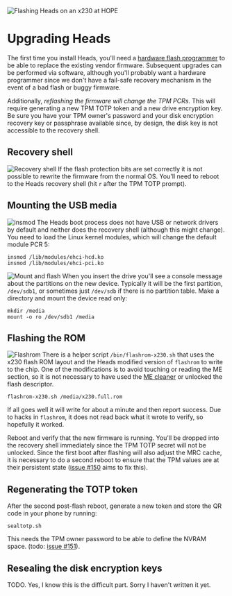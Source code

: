 ![Flashing Heads on an x230 at HOPE](https://pbs.twimg.com/media/CoKJhJHUkAA-MtS.jpg)

Upgrading Heads
===
The first time you install Heads, you'll need a
[hardware flash programmer](https://trmm.net/SPI_Flash) to be able to
replace the existing vendor firmware.  Subsequent upgrades can be
performed via software, although you'll probably want a hardware programmer
since we don't have a fail-safe recovery mechanism in the event of
a bad flash or buggy firmware.

Additionally, *reflashing the firmware will change the TPM PCRs*.
This will require generating a new TPM TOTP token and a new drive
encryption key.  Be sure you have your TPM owner's password and your
disk encryption recovery key or passphrase available since, by design,
the disk key is not accessible to the recovery shell.

Recovery shell
---
![Recovery shell](https://farm4.staticflickr.com/3703/32951200183_70b00f0a4a_z_d.jpg)
If the flash protection bits are set correctly it is not possible to
rewrite the firmware from the normal OS.  You'll need to reboot
to the Heads recovery shell (hit `r` after the TPM TOTP prompt).

Mounting the USB media
---
![insmod](https://farm4.staticflickr.com/3857/33607597312_3d31a74b6c_z_d.jpg)
The Heads boot process does not have USB or network drivers by default
and neither does the recovery shell (although this might change).
You need to load the Linux kernel modules, which will change the
default module PCR 5:

```
insmod /lib/modules/ehci-hcd.ko
insmod /lib/modules/ehci-pci.ko
```

![Mount and flash](https://farm3.staticflickr.com/2903/33723157616_9d0bee1317_z_d.jpg)
When you insert the drive you'll see a console message about the partitions
on the new device.  Typically it will be the first partition, `/dev/sdb1`,
or sometimes just `/dev/sdb` if there is no partition table.  Make a
directory and mount the device read only:

```
mkdir /media
mount -o ro /dev/sdb1 /media
```

Flashing the ROM
---
![Flashrom](https://farm3.staticflickr.com/2901/33607597262_07b2ea7004_z_d.jpg)
There is a helper script `/bin/flashrom-x230.sh` that uses the x230
flash ROM layout and the Heads modified version of `flashrom` to
write to the chip.  One of the modifications is to avoid touching or
reading the ME section, so it is not necessary to have used the
[ME cleaner](Clean-the-ME-firmware.md) or unlocked the flash descriptor.

```
flashrom-x230.sh /media/x230.full.rom
```

If all goes well it will write for about a minute and then report
success.  Due to hacks in `flashrom`, it does not read back what it
wrote to verify, so hopefully it worked.

Reboot and verify that the new firmware is running.  You'll be dropped
into the recovery shell immediately since the TPM TOTP secret will not
be unlocked.  Since the first boot after flashing will also adjust
the MRC cache, it is necessary to do a second reboot to ensure that
the TPM values are at their persistent state
([issue #150](https://github.com/osresearch/heads/issues/150) aims to fix this).


Regenerating the TOTP token
---
After the second post-flash reboot, generate a new token and store the
QR code in your phone by running:

```
sealtotp.sh
```

This needs the TPM owner password to be able to define the NVRAM space.
(todo: [issue #151](https://github.com/osresearch/heads/issues/151)).


Resealing the disk encryption keys
---
TODO.  Yes, I know this is the difficult part.  Sorry I haven't written it yet.
